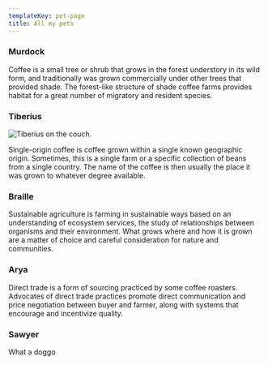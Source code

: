 ```yaml
---
templateKey: pet-page
title: All my pets
---
```

### Murdock

Coffee is a small tree or shrub that grows in the forest understory in its wild form, and traditionally was grown commercially under other trees that provided shade. The forest-like structure of shade coffee farms provides habitat for a great number of migratory and resident species.

### Tiberius

![Tiberius on the couch.](/img/tiberius-on-couch.jpg)

Single-origin coffee is coffee grown within a single known geographic origin. Sometimes, this is a single farm or a specific collection of beans from a single country. The name of the coffee is then usually the place it was grown to whatever degree available.

### Braille

Sustainable agriculture is farming in sustainable ways based on an understanding of ecosystem services, the study of relationships between organisms and their environment. What grows where and how it is grown are a matter of choice and careful consideration for nature and communities.

### Arya

Direct trade is a form of sourcing practiced by some coffee roasters. Advocates of direct trade practices promote direct communication and price negotiation between buyer and farmer, along with systems that encourage and incentivize quality.

### Sawyer

What a doggo

